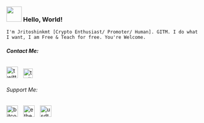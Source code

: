 ### <img align="" heigh="30" width="40" src="https://gateway.pinata.cloud/ipfs/QmTvnjgRYJo3ardbuk6uX9mEvTaExHvDnAcXeghW8bW7oi"> Hello, World! 
`I'm Jritoshinkmt [Crypto Enthusiast/ Promoter/ Human]. GITM. I do what I want, I am Free & Teach for free. You're Welcome.`

###### _**Contact Me:**_
[<img src='https://www.freepnglogos.com/uploads/twitter-logo-png/twitter-logo-vector-png-clipart-1.png' alt='twitter' height='30'>](https://twitter.com/jritoshinkmt)  [<img src='https://cdn-icons-png.flaticon.com/512/2111/2111644.png' alt='twitter' height='25'>](https://t.me/jritoshinkmt)

###### Support Me:
[<img src='https://cryptologos.cc/logos/bitcoin-btc-logo.png?v=023' alt='bitcoin' height='30'>](https://user-images.githubusercontent.com/80070027/196601141-eaaa3333-f4ae-4696-b855-ffc37d47b5ee.JPG)  [<img src='https://cryptologos.cc/logos/ethereum-eth-logo.png?v=023' alt='ethereum' height='30'>](https://user-images.githubusercontent.com/80070027/196601146-a9c54b1a-95a1-4606-a3c9-705af4b40af3.JPG)  [<img src='https://cryptologos.cc/logos/tether-usdt-logo.png?v=023' alt='usdt' height='30'>](https://user-images.githubusercontent.com/80070027/196601150-c5e5a64b-deab-41ab-8fef-e14c61d6f8fc.JPG) 
